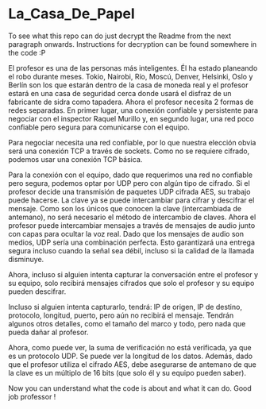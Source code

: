 # La_Casa_De_Papel

To see what this repo can do just decrypt the Readme from the next paragraph onwards. Instructions for decryption can be found somewhere in the code :P

El profesor es una de las personas más inteligentes. Él ha estado planeando el robo durante meses. Tokio, Nairobi, Río, Moscú, Denver, Helsinki, Oslo y Berlín son los que estarán dentro de la casa de moneda real y el profesor estará en una casa de seguridad cerca donde usará el disfraz de un fabricante de sidra como tapadera. Ahora el profesor necesita 2 formas de redes separadas. En primer lugar, una conexión confiable y persistente para negociar con el inspector Raquel Murillo y, en segundo lugar, una red poco confiable pero segura para comunicarse con el equipo.

Para negociar necesita una red confiable, por lo que nuestra elección obvia será una conexión TCP a través de sockets. Como no se requiere cifrado, podemos usar una conexión TCP básica.

Para la conexión con el equipo, dado que requerimos una red no confiable pero segura, podemos optar por UDP pero con algún tipo de cifrado. Si el profesor decide una transmisión de paquetes UDP cifrada AES, su trabajo puede hacerse. La clave ya se puede intercambiar para cifrar y descifrar el mensaje. Como son los únicos que conocen la clave (intercambiada de antemano), no será necesario el método de intercambio de claves. Ahora el profesor puede intercambiar mensajes a través de mensajes de audio junto con capas para ocultar la voz real. Dado que los mensajes de audio son medios, UDP sería una combinación perfecta. Esto garantizará una entrega segura incluso cuando la señal sea débil, incluso si la calidad de la llamada disminuye.

Ahora, incluso si alguien intenta capturar la conversación entre el profesor y su equipo, solo recibirá mensajes cifrados que solo el profesor y su equipo pueden descifrar.

Incluso si alguien intenta capturarlo, tendrá: IP de origen, IP de destino, protocolo, longitud, puerto, pero aún no recibirá el mensaje.
Tendrán algunos otros detalles, como el tamaño del marco y todo, pero nada que pueda dañar al profesor.

Ahora, como puede ver, la suma de verificación no está verificada, ya que es un protocolo UDP. Se puede ver la longitud de los datos. Además, dado que el profesor utiliza el cifrado AES, debe asegurarse de antemano de que la clave es un múltiplo de 16 bits (que solo él y su equipo pueden saber). 

Now you can understand what the code is about and what it can do. Good job professor !
